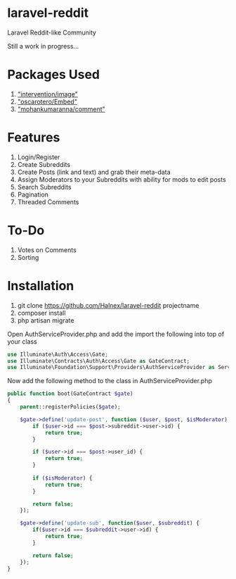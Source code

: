 # laravel-reddit
Laravel Reddit-like Community

Still a work in progress...

# Packages Used
1. ["intervention/image"](https://github.com/Intervention/image)
2. ["oscarotero/Embed"](https://github.com/oscarotero/Embed)
3. ["mohankumaranna/comment"](https://github.com/mohankumaranna/comment)

# Features
1. Login/Register
2. Create Subreddits
3. Create Posts (link and text) and grab their meta-data
4. Assign Moderators to your Subreddits with ability for mods to edit posts
5. Search Subreddits
6. Pagination
7. Threaded Comments

# To-Do
1. Votes on Comments
2. Sorting

# Installation
1. git clone https://github.com/Halnex/laravel-reddit projectname
2. composer install
3. php artisan migrate

Open AuthServiceProvider.php and add the import the following into top of your class
```php
use Illuminate\Auth\Access\Gate;
use Illuminate\Contracts\Auth\Access\Gate as GateContract;
use Illuminate\Foundation\Support\Providers\AuthServiceProvider as ServiceProvider;
```
Now add the following method to the class in AuthServiceProvider.php
```php
public function boot(GateContract $gate)
{
    parent::registerPolicies($gate);

    $gate->define('update-post', function ($user, $post, $isModerator) {
        if ($user->id === $post->subreddit->user->id) {
            return true;
        }

        if ($user->id === $post->user_id) {
            return true;
        }
        
        if ($isModerator) {
            return true;
        }

        return false;
    });

    $gate->define('update-sub', function($user, $subreddit) {
        if($user->id === $subreddit->user->id) {
            return true;
        }

        return false;
    });    
}
```

